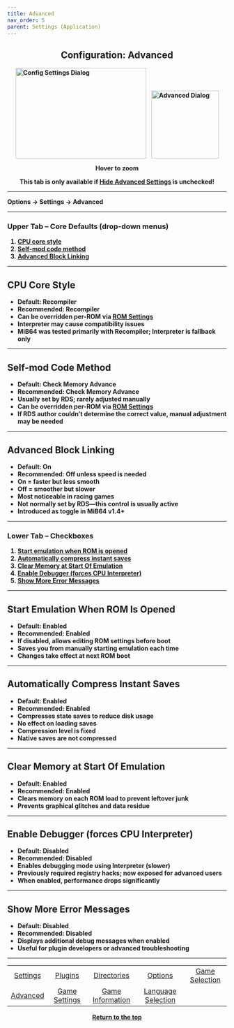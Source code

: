 ```yaml
---
title: Advanced
nav_order: 5
parent: Settings (Application)
---
```


<style>
.zoom-pair {
  display: flex;
  gap: 12px;
  align-items: flex-end;
  justify-content: flex-start;
  position: relative;
  margin-left: auto;
  margin-right: auto;
  width: max-content;
  text-align: left;
}
.zoom-on-hover {
  display: inline-block;
  position: relative;
}
.zoom-on-hover img {
  display: block;
  cursor: zoom-in;
  transition: transform 0.3s ease;
  transform-origin: left center;
  position: relative;
  z-index: 1;
}
.zoom-on-hover:hover img {
  transform: scale(1.5);
}
.zoom-pair .zoom-on-hover:first-child:hover img {
  z-index: 9999;
}
.zoom-pair .zoom-on-hover:last-child:hover img {
  z-index: 100;
}
</style>

## <center>Configuration: Advanced</center>
<b>
<div style="text-align: center;">
  <div class="zoom-pair">
    <div class="zoom-on-hover">
      <img src="/manual/asset/images/config_settings.png" alt="Config Settings Dialog" width="300" height="207" />
    </div>
    <div class="zoom-on-hover">
      <img src="/manual/asset/images/advanced.png" alt="Advanced Dialog" width="155" />
    </div>
  </div>
  <p><strong>Hover to zoom</strong></p>
</div>

<!-- ClauseEcho: Interactive Images -->

<p style="text-align: center;">This tab is only available if <a href="app-options">Hide Advanced Settings</a> is unchecked!</p>

---

Options → Settings → Advanced

---

### <a name="Upper_tab"></a>Upper Tab – Core Defaults (drop-down menus)

1. [CPU core style](#b1)  
2. [Self-mod code method](#b2)  
3. [Advanced Block Linking](#b3)

---

## <a name="b1"></a>CPU Core Style

- Default: Recompiler  
- Recommended: Recompiler  
- Can be overridden per-ROM via [ROM Settings](app_rom_settings)  
- Interpreter may cause compatibility issues  
- MiB64 was tested primarily with Recompiler; Interpreter is fallback only

---

## <a name="b2"></a>Self-mod Code Method

- Default: Check Memory Advance  
- Recommended: Check Memory Advance  
- Usually set by RDS; rarely adjusted manually  
- Can be overridden per-ROM via [ROM Settings](app_rom_settings)  
- If RDS author couldn’t determine the correct value, manual adjustment may be needed

---

## <a name="b3"></a>Advanced Block Linking

- Default: On  
- Recommended: Off unless speed is needed  
- On = faster but less smooth  
- Off = smoother but slower  
- Most noticeable in racing games  
- Not normally set by RDS—this control is usually active  
- Introduced as toggle in MiB64 v1.4+

---

### <a name="Lower_tab"></a>Lower Tab – Checkboxes

1. [Start emulation when ROM is opened](#o1)  
2. [Automatically compress instant saves](#o2)  
3. [Clear Memory at Start Of Emulation](#o3)  
4. [Enable Debugger (forces CPU Interpreter)](#o4)  
5. [Show More Error Messages](#o5)

---

## <a name="o1"></a>Start Emulation When ROM Is Opened

- Default: Enabled  
- Recommended: Enabled  
- If disabled, allows editing ROM settings before boot  
- Saves you from manually starting emulation each time  
- Changes take effect at next ROM boot

---

## <a name="o2"></a>Automatically Compress Instant Saves

- Default: Enabled  
- Recommended: Enabled  
- Compresses state saves to reduce disk usage  
- No effect on loading saves  
- Compression level is fixed  
- Native saves are not compressed

---

## <a name="o3"></a>Clear Memory at Start Of Emulation

- Default: Enabled  
- Recommended: Enabled  
- Clears memory on each ROM load to prevent leftover junk  
- Prevents graphical glitches and data residue

---

## <a name="o4"></a>Enable Debugger (forces CPU Interpreter)

- Default: Disabled  
- Recommended: Disabled  
- Enables debugging mode using Interpreter (slower)  
- Previously required registry hacks; now exposed for advanced users  
- When enabled, performance drops significantly

---

## <a name="o5"></a>Show More Error Messages

- Default: Disabled  
- Recommended: Disabled  
- Displays additional debug messages when enabled  
- Useful for plugin developers or advanced troubleshooting

---

<table align="center">
  <tr>
    <td style="text-align: center;"><a href="app_settings">Settings</a></td>
    <td style="text-align: center;"><a href="app_plugins">Plugins</a></td>
    <td style="text-align: center;"><a href="app_directories">Directories</a></td>
    <td style="text-align: center;"><a href="app_options">Options</a></td>
    <td style="text-align: center;"><a href="app_game_selection">Game Selection</a></td>
  </tr>
  <tr>
    <td style="text-align: center;"><a href="app_advanced">Advanced</a></td>
    <td style="text-align: center;"><a href="app_game_settings">Game Settings</a></td>
    <td style="text-align: center;"><a href="app_game_information">Game Information</a></td>
    <td style="text-align: center;"><a href="app_language">Language Selection</a></td>
    <td style="text-align: center;">&nbsp;</td>
  </tr>
</table>

<p style="text-align:center"><a href="#">Return to the top</a></p>

<!-- ClauseEcho: app_advanced.md Anchor Fidelity Restored -->
